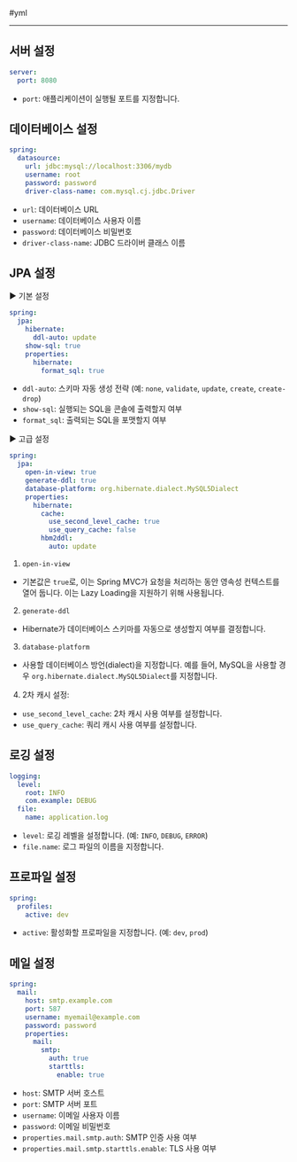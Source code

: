 #yml


----

## 서버 설정
```yaml
server:
  port: 8080
```
- `port`: 애플리케이션이 실행될 포트를 지정합니다.


## 데이터베이스 설정
```yaml
spring:
  datasource:
	url: jdbc:mysql://localhost:3306/mydb
	username: root
	password: password
	driver-class-name: com.mysql.cj.jdbc.Driver
```
- `url`: 데이터베이스 URL
- `username`: 데이터베이스 사용자 이름
- `password`: 데이터베이스 비밀번호
- `driver-class-name`: JDBC 드라이버 클래스 이름


## JPA 설정
▶ 기본 설정 
```yaml
spring:
  jpa:
	hibernate:
	  ddl-auto: update
	show-sql: true
	properties:
	  hibernate:
		format_sql: true
```
- `ddl-auto`: 스키마 자동 생성 전략 (예: `none`, `validate`, `update`, `create`, `create-drop`)
- `show-sql`: 실행되는 SQL을 콘솔에 출력할지 여부
- `format_sql`: 출력되는 SQL을 포맷할지 여부

▶ 고급 설정
```yaml
spring:
  jpa:
    open-in-view: true
    generate-ddl: true
    database-platform: org.hibernate.dialect.MySQL5Dialect
    properties:
      hibernate:
        cache:
          use_second_level_cache: true
          use_query_cache: false
        hbm2ddl:
          auto: update
```

1. `open-in-view`
- 기본값은 `true`로, 이는 Spring MVC가 요청을 처리하는 동안 영속성 컨텍스트를 열어 둡니다. 이는 Lazy Loading을 지원하기 위해 사용됩니다.

2. `generate-ddl`
- Hibernate가 데이터베이스 스키마를 자동으로 생성할지 여부를 결정합니다.

3. `database-platform`
- 사용할 데이터베이스 방언(dialect)을 지정합니다. 예를 들어, MySQL을 사용할 경우 `org.hibernate.dialect.MySQL5Dialect`를 지정합니다.

4. 2차 캐시 설정:
- `use_second_level_cache`: 2차 캐시 사용 여부를 설정합니다.
- `use_query_cache`: 쿼리 캐시 사용 여부를 설정합니다.


## 로깅 설정
```yaml
logging:
  level:
	root: INFO
	com.example: DEBUG
  file:
	name: application.log
```
- `level`: 로깅 레벨을 설정합니다. (예: `INFO`, `DEBUG`, `ERROR`)
- `file.name`: 로그 파일의 이름을 지정합니다.


## 프로파일 설정
```yaml
spring:
  profiles:
	active: dev
```
- `active`: 활성화할 프로파일을 지정합니다. (예: `dev`, `prod`)


## 메일 설정
```yaml
spring:
  mail:
	host: smtp.example.com
	port: 587
	username: myemail@example.com
	password: password
	properties:
	  mail:
		smtp:
		  auth: true
		  starttls:
			enable: true
```
- `host`: SMTP 서버 호스트
- `port`: SMTP 서버 포트
- `username`: 이메일 사용자 이름
- `password`: 이메일 비밀번호
- `properties.mail.smtp.auth`: SMTP 인증 사용 여부
- `properties.mail.smtp.starttls.enable`: TLS 사용 여부